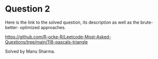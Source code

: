 Question 2
======
Here is the link to the solved question, its description as well as the brute- better- optimized approaches. 

https://github.com/R-ocke-R/Leetcode-Most-Asked-Questions/tree/main/118-pascals-triangle


Solved by Manu Sharma.
